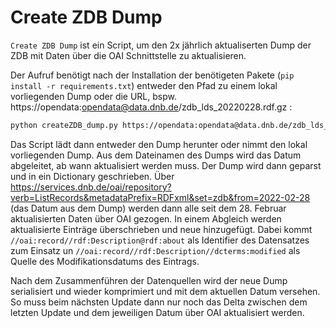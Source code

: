 # Create ZDB Dump

`Create ZDB Dump` ist ein Script, um den 2x jährlich aktualiserten Dump der ZDB mit Daten über die OAI Schnittstelle zu aktualisieren.

Der Aufruf benötigt nach der Installation der benötigeten Pakete (`pip install -r requirements.txt`) entweder den Pfad zu einem lokal vorliegenden Dump oder die URL, bspw. https://opendata:opendata@data.dnb.de/zdb_lds_20220228.rdf.gz :

```bash
python createZDB_dump.py https://opendata:opendata@data.dnb.de/zdb_lds_20220228.rdf.gz
```

Das Script lädt dann entweder den Dump herunter oder nimmt den lokal vorliegenden Dump. Aus dem Dateinamen des Dumps wird das Datum abgeleitet, ab wann aktualisiert werden muss. Der Dump wird dann geparst und in ein Dictionary geschrieben. Über https://services.dnb.de/oai/repository?verb=ListRecords&metadataPrefix=RDFxml&set=zdb&from=2022-02-28 (das Datum aus dem Dump) werden dann alle seit dem 28. Februar aktualisierten Daten über OAI gezogen. In einem Abgleich werden aktualisierte Einträge überschrieben und neue hinzugefügt. Dabei kommt `//oai:record//rdf:Description@rdf:about` als Identifier des Datensatzes zum Einsatz un `//oai:record//rdf:Description//dcterms:modified` als Quelle des Modifikationsdatums des Eintrags.

Nach dem Zusammenführen der Datenquellen wird der neue Dump serialisiert und wieder komprimiert und mit dem aktuellen Datum versehen. So muss beim nächsten Update dann nur noch das Delta zwischen dem letzten Update und dem jeweiligen Datum über OAI aktualisiert werden.